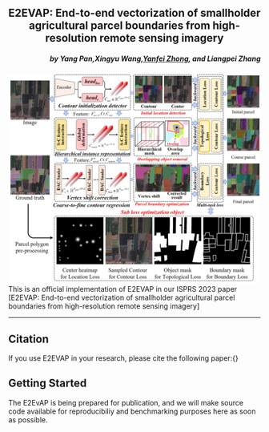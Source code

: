 <h2 align="center">E2EVAP: End-to-end vectorization of smallholder agricultural parcel boundaries from high-resolution remote sensing imagery</h2>
<h5 align="right">by <a>Yang Pan</a>,<a>Xingyu Wang</a>,<a href="http://rsidea.whu.edu.cn/">Yanfei Zhong</a>, and  Liangpei Zhang</h5>

![introduction](imgs/Fig.2.jpg)
This is an official implementation of E2EVAP in our ISPRS 2023 paper [E2EVAP: End-to-end vectorization of smallholder agricultural parcel boundaries from high-resolution remote sensing imagery]


---------------------
## Citation
If you use E2EVAP in your research, please cite the following paper:{}
## Getting Started
The E2EvAP is being prepared for publication, and we will make source code available for reproducibiliy and benchmarking purposes here as soon as possible.
